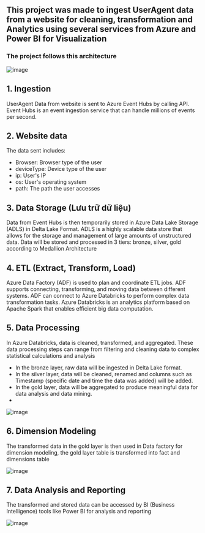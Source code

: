 ## This project was made to ingest UserAgent data from a website for cleaning, transformation and Analytics using several services from Azure and Power BI for Visualization
### The project follows this architecture

 ![image](https://github.com/cawfee4/Real-Time-UserAgent-Data-Streaming-pipeline/assets/94046123/64349e78-a52a-4be3-9d03-424ac203b0e7)
## 1. Ingestion
UserAgent Data from website is sent to Azure Event Hubs by calling API. Event Hubs is an event ingestion service that can handle millions of events per second.
## 2. Website data 
The data sent includes:
- Browser: Browser type of the user
- deviceType: Device type of the user
- ip: User's IP
- os: User's operating system
- path: The path the user accesses
## 3. Data Storage (Lưu trữ dữ liệu)
Data from Event Hubs is then temporarily stored in Azure Data Lake Storage (ADLS) in Delta Lake Format. ADLS is a highly scalable data store that allows for the storage and management of large amounts of unstructured data. Data will be stored and processed in 3 tiers: bronze, silver, gold according to Medallion Architecture
## 4. ETL (Extract, Transform, Load)
Azure Data Factory (ADF) is used to plan and coordinate ETL jobs. ADF supports connecting, transforming, and moving data between different systems. ADF can connect to Azure Databricks to perform complex data transformation tasks. Azure Databricks is an analytics platform based on Apache Spark that enables efficient big data computation.
## 5. Data Processing
In Azure Databricks, data is cleaned, transformed, and aggregated. These data processing steps can range from filtering and cleaning data to complex statistical calculations and analysis
- In the bronze layer, raw data will be ingested in Delta Lake format.
- In the silver layer, data will be cleaned, renamed and columns such as Timestamp (specific date and time the data was added) will be added.
- In the gold layer, data will be aggregated to produce meaningful data for data analysis and data mining.
- 
![image](https://github.com/cawfee4/Real-Time-UserAgent-Data-Streaming-pipeline/assets/94046123/506b6763-a0ea-4190-aef0-9cf7e1074d24)
## 6. Dimension Modeling
The transformed data in the gold layer is then used in Data factory for dimension modeling, the gold layer table is transformed into fact and dimensions table

![image](https://github.com/cawfee4/Real-Time-UserAgent-Data-Streaming-pipeline/assets/94046123/89dd6573-d368-469c-b756-47c54af15f86)
## 7. Data Analysis and Reporting
The transformed and stored data can be accessed by BI (Business Intelligence) tools like Power BI for analysis and reporting

![image](https://github.com/cawfee4/Real-Time-UserAgent-Data-Streaming-pipeline/assets/94046123/aeaa8370-a6dc-40ac-877e-120c888582f9)
